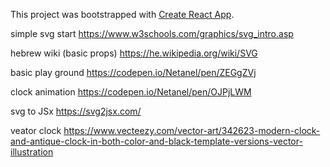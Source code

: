 This project was bootstrapped with [Create React App](https://github.com/facebook/create-react-app).

simple svg start
https://www.w3schools.com/graphics/svg_intro.asp

hebrew wiki (basic props)
https://he.wikipedia.org/wiki/SVG

basic play ground
https://codepen.io/Netanel/pen/ZEGgZVj

clock animation
https://codepen.io/Netanel/pen/OJPjLWM

svg to JSx
https://svg2jsx.com/

veator clock
https://www.vecteezy.com/vector-art/342623-modern-clock-and-antique-clock-in-both-color-and-black-template-versions-vector-illustration

